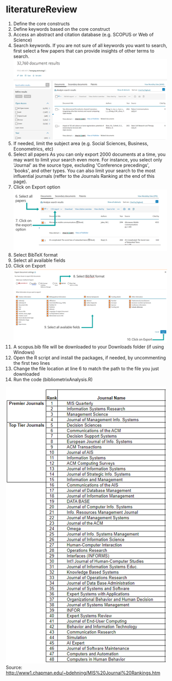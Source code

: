 # literatureReview

1. Define the core constructs
2. Define keywords based on the core construct
3. Access an abstract and citation database (e.g. SCOPUS or Web of Science)
4. Search keywords. If you are not sure of all keywords you want to search, first select a few papers that can provide insights of other terms to search.
![alt text](https://github.com/silveira-alysson/literatureReview/blob/main/1.search.png?raw=true)
5. If needed, limit the subject area (e.g. Social Sciences, Business, Econometrics, etc)
6. Select all papers 
As you can only export 2000 documents at a time, you may want to limit your search even more. 
For instance, you select only 'Journal' as the source type, excluding 'Conference precedings', 'books', and other types.
You can also limit your search to the most influential journals (reffer to the Journals Ranking at the end of this page).
7. Click on Export option
![alt text](https://github.com/silveira-alysson/literatureReview/blob/main/2.search.png?raw=true)
8. Select BibTeX format
9. Select all available fields
10. Click on Export
![alt text](https://github.com/silveira-alysson/literatureReview/blob/main/3.search.png?raw=true)
11. A scopus.bib file will be downloaded to your Downloads folder (if using Windows)
12. Open the R script and install the packages, if needed, by uncommenting the first two lines
13. Change the file location at line 6 to match the path to the file you just downloaded
14. Run the code (bibliometrixAnalysis.R)

![alt text](https://github.com/silveira-alysson/literatureReview/blob/main/MIS_Journal_Ranking.png?raw=true)
Source: http://www1.chapman.edu/~bdehning/MIS%20Journal%20Rankings.htm
